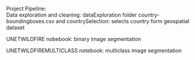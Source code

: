 Project Pipeline: <br>
Data exploration and cleaning: dataExploration folder <be>
country-boundingboxes.csv and countrySelection: selects country form geospatial dataset <be>

UNETWILDFIRE nobebook: binary image segmentation <br>

UNETWILDFIREMULTICLASS notebook: multiclass image segmentation 
